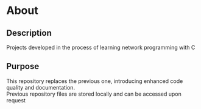 # About

## Description
Projects developed in the process of learning network programming with C

## Purpose
This repository replaces the previous one, introducing enhanced code quality and documentation.  
Previous repository files are stored locally and can be accessed upon request
